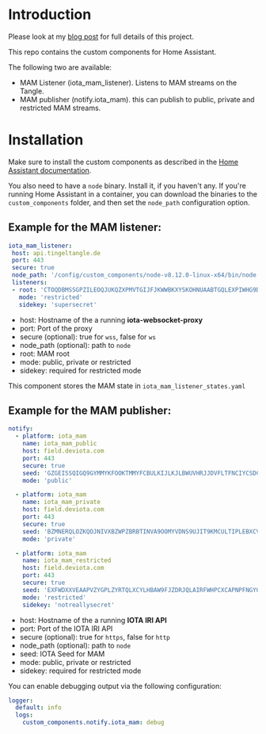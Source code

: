 # Introduction

Please look at my [blog post](https://medium.com/@lukashetzenecker/integrating-my-smart-home-into-the-tangle-d88ae03eb9bb) for full details of this project.

This repo contains the custom components for Home Assistant.

The following two are available:
* MAM Listener (iota_mam_listener). Listens to MAM streams on the Tangle.
* MAM publisher (notify.iota_mam). this can publish to public, private and restricted MAM streams.

# Installation

Make sure to install the custom components as described in the [Home Assistant documentation](https://developers.home-assistant.io/docs/en/creating_component_loading.html).

You also need to have a `node` binary. Install it, if you haven't any. If you're running Home Assistant in a container, you can download the binaries to the `custom_components` folder, and then set the `node_path` configuration option.


## Example for the MAM listener:

```yaml
iota_mam_listener:
 host: api.tingeltangle.de
 port: 443
 secure: true
 node_path: '/config/custom_components/node-v8.12.0-linux-x64/bin/node'
 listeners:
 - root: 'CTOQDBMSSGPZILEOQJUKQZXPMVTGIJFJKWWBKXYSKOHNUAABTGQLEXPIWHG9DICZQCVMHVKCTPNZONAYV'
   mode: 'restricted'
   sidekey: 'supersecret'
```

* host: Hostname of the a running **iota-websocket-proxy**
* port: Port of the proxy
* secure (optional): true for `wss`, false for `ws`
* node_path (optional): path to `node`
* root: MAM root
* mode: public, private or restricted
* sidekey: required for restricted mode

This component stores the MAM state in `iota_mam_listener_states.yaml`

## Example for the MAM publisher:

```yaml
notify:
  - platform: iota_mam
    name: iota_mam_public
    host: field.deviota.com
    port: 443
    secure: true
    seed: 'GZGEISSQIGQ9GYMMYKFOOKTMMYFCBULKIJLKJLBWUVHRJJDVFLTFNCIYCSDCZSIQPHXFX9DXQDKRZFFFC'
    mode: 'public'

  - platform: iota_mam
    name: iota_mam_private
    host: field.deviota.com
    port: 443
    secure: true
    seed: 'BZMNERQLOZKQOJNIVXBZWPZBRBTINVA9OOMYVDNS9UJIT9KMCULTIPLEBXCVFEVWTKOFLNSBAEKDNBKLQ'
    mode: 'private'

  - platform: iota_mam
    name: iota_mam_restricted
    host: field.deviota.com
    port: 443
    secure: true
    seed: 'EXFWDXXVEAAPVZYGPLZYRTQLXCYLHBAW9FJZDRJQLAIRFWHPCXCAPNPFNGYGAZOFMUFMINNDUJXSRAFOO'
    mode: 'restricted'
    sidekey: 'notreallysecret'
```

* host: Hostname of the a running **IOTA IRI API**
* port: Port of the IOTA IRI API
* secure (optional): true for `https`, false for `http`
* node_path (optional): path to `node`
* seed: IOTA Seed for MAM
* mode: public, private or restricted
* sidekey: required for restricted mode

You can enable debugging output via the following configuration:

```yaml
logger:
  default: info
  logs:
    custom_components.notify.iota_mam: debug
```